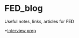 # FED_blog
Useful notes, links, articles for FED

*[Interview prep](interview_prep/interview_prep_links.md)

